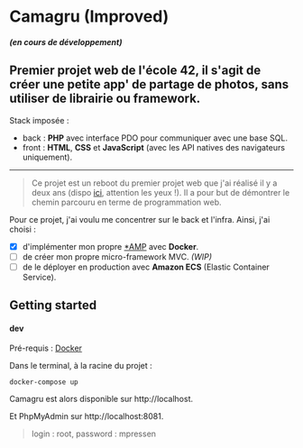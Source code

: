 # Camagru (Improved)
##### *(en cours de développement)*
Premier projet web de l'école 42, il s'agit de créer une petite app' de partage de photos, **sans utiliser de librairie ou framework**.
---

Stack imposée : 
- back : **PHP** avec interface PDO pour communiquer avec une base SQL.
- front : **HTML**, **CSS** et **JavaScript** (avec les API natives des navigateurs uniquement).
---

>Ce projet est un reboot du premier projet web que j'ai réalisé il y a deux ans (dispo [ici](https://github.com/mpressen/web-portfolio/tree/master/camagru), attention les yeux !). Il a pour but de démontrer le chemin parcouru en terme de programmation web.

Pour ce projet, j'ai voulu me concentrer sur le back et l'infra. Ainsi, j'ai choisi :
- [x] d'implémenter mon propre [*AMP](https://fr.wikipedia.org/wiki/*AMP) avec **Docker**.
- [ ]  de créer mon propre micro-framework MVC. *(WIP)*
- [ ] de le déployer en production avec **Amazon ECS** (Elastic Container Service).

## Getting started

#### dev
Pré-requis : [Docker](https://www.docker.com/)

Dans le terminal, à la racine du projet :
```
docker-compose up
```

Camagru est alors disponible sur http://localhost.

Et PhpMyAdmin sur http://localhost:8081.
>login : root, password : mpressen